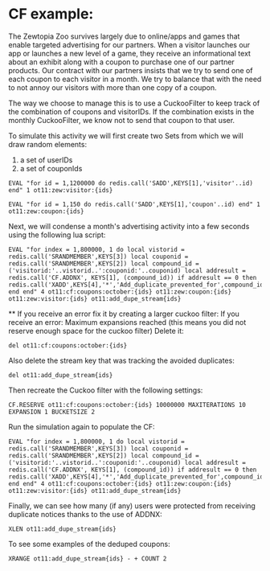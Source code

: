 # CF example:
The Zewtopia Zoo survives largely due to online/apps and games that enable targeted advertising for our partners.
When a visitor launches our app or launches a new level of a game, they receive an informational text about an exhibit along with a coupon to purchase one of our partner products.
Our contract with our partners insists that we try to send one of each coupon to each visitor in a month.
We try to balance that with the need to not annoy our visitors with more than one copy of a coupon.

The way we choose to manage this is to use a CuckooFilter to keep track of the combination of coupons and visitorIDs.
If the combination exists in the monthly CuckooFilter, we know not to send that coupon to that user.

To simulate this activity we will first create two Sets from which we will draw random elements:
1) a set of userIDs
2) a set of couponIds

```
EVAL "for id = 1,1200000 do redis.call('SADD',KEYS[1],'visitor'..id) end" 1 ot11:zew:visitor:{ids}
```

```
EVAL "for id = 1,150 do redis.call('SADD',KEYS[1],'coupon'..id) end" 1 ot11:zew:coupon:{ids}
```

Next, we will condense a month's advertising activity into a few seconds using the following lua script:
```
EVAL "for index = 1,800000, 1 do local vistorid = redis.call('SRANDMEMBER',KEYS[3]) local couponid = redis.call('SRANDMEMBER',KEYS[2]) local compound_id = ('visitorid:'..vistorid..':couponid:'..couponid) local addresult = redis.call('CF.ADDNX', KEYS[1], (compound_id)) if addresult == 0 then redis.call('XADD',KEYS[4],'*','Add_duplicate_prevented_for',compound_id) end end" 4 ot11:cf:coupons:october:{ids} ot11:zew:coupon:{ids} ot11:zew:visitor:{ids} ot11:add_dupe_stream{ids}
```
** If you receive an error fix it by creating a larger cuckoo filter:
If you receive an error: Maximum expansions reached (this means you did not reserve enough space for the cuckoo filter)
Delete it:
```
del ot11:cf:coupons:october:{ids}
```
Also delete the stream key that was tracking the avoided duplicates:

``` 
del ot11:add_dupe_stream{ids}
```
Then recreate the Cuckoo filter with the following settings:
```
CF.RESERVE ot11:cf:coupons:october:{ids} 10000000 MAXITERATIONS 10 EXPANSION 1 BUCKETSIZE 2
```

Run the simulation again to populate the CF:
```
EVAL "for index = 1,800000, 1 do local vistorid = redis.call('SRANDMEMBER',KEYS[3]) local couponid = redis.call('SRANDMEMBER',KEYS[2]) local compound_id = ('visitorid:'..vistorid..':couponid:'..couponid) local addresult = redis.call('CF.ADDNX', KEYS[1], (compound_id)) if addresult == 0 then redis.call('XADD',KEYS[4],'*','Add_duplicate_prevented_for',compound_id) end end" 4 ot11:cf:coupons:october:{ids} ot11:zew:coupon:{ids} ot11:zew:visitor:{ids} ot11:add_dupe_stream{ids}
```

Finally, we can see how many (if any) users were protected from receiving duplicate notices thanks to the use of ADDNX:
```
XLEN ot11:add_dupe_stream{ids}
```
To see some examples of the deduped coupons:
```
XRANGE ot11:add_dupe_stream{ids} - + COUNT 2
```

